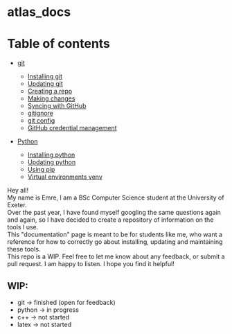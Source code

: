 # atlas_docs


# Table of contents

- [git](git.md#git)
    - [Installing git](git.md#installing-git)
    - [Updating git](git.md#updating-git)
    - [Creating a repo](git.md#updating-git)
    - [Making changes](git.md#making-changes)
    - [Syncing with GitHub](git.md#syncing-with-github)
    - [gitignore](git.md#gitignore)
    - [git config](git.md#git-config)
    - [GitHub credential management](git.md#github-credential-management)

- [Python](python.md#python)
    - [Installing python](python.md#installing-python)
    - [Updating python](python.md#updating-python)
    - [Using pip](python.md#using-pip)
    - [Virtual environments venv](python.md#virtual-environments-venv)

Hey all!  
My name is Emre, I am a BSc Computer Science student at the University of Exeter.  
Over the past year, I have found myself googling the same questions again and again, so I have decided to create a repository of information on the tools I use.  
This "documentation" page is meant to be for students like me, who want a reference for how to correctly go about installing, updating and maintaining these tools.  
This repo is a WIP. Feel free to let me know about any feedback, or submit a pull request. I am happy to listen. I hope you find it helpful!

## WIP:
- git -> finished (open for feedback)
- python -> in progress
- c++ -> not started
- latex -> not started